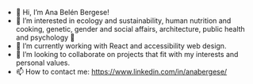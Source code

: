 - 👋 Hi, I’m Ana Belén Bergese!
- 👀 I’m interested in ecology and sustainability, human nutrition and cooking, genetic, gender and social affairs, architecture, public health and psychology 🤯
- 🌱 I’m currently working with React and accessibility web design.
- 💞️ I’m looking to collaborate on projects that fit with my interests and personal values.
- 📫 How to contact me: https://www.linkedin.com/in/anabergese/

<!---
anabergese/anabergese is a ✨ special ✨ repository because its `README.md` (this file) appears on your GitHub profile.
You can click the Preview link to take a look at your changes.
--->
